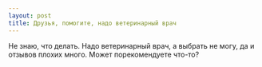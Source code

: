 ```yaml
---
layout: post 
title: Друзья, помогите, надо ветеринарный врач 
--- 
```

Не знаю, что делать. Надо ветеринарный врач, а выбрать не могу, да и отзывов плохих много. Может порекомендуете что-то?
